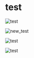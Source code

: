 # test

![test](https://git-rainbow.com/svg/Junanjunan)

![new_test](https://git-rainbow.com/static/img/c.png)

![test](https://git-rainbow.com/svg/Junanjunan)

![test](https://git-rainbow.com/svg/gimdongwoo)
